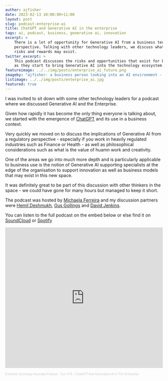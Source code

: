 ```yaml
---
author: ajfisher
date: 2023-02-13 10:00:00+11:00
layout: post
slug: podcast-enterprise-ai
title: ChatGPT and Generative AI in the enterprise
tags: ai, podcast, business, generative ai, innovation
excerpt: >
    There is a lot of opportunity for Generative AI from a business technology
    perspective. Talking with other technology leaders, we discuss what
    risks and rewards may exist.
twitter_excerpt: >
    This podcast discusses the risks and opportunities that exist for businesses
    as they start to bring Generative AI into the technology ecosystem.
featureimage: ../../img/posts/enterprise_ai_future.png
imageby: "ajfisher: a business person looking into an AI environment - SDXL"
listimage: ../../img/posts/enterprise_ai.jpg
featured: true
---
```


I was invited to sit down with some other technology leaders for a podcast
where we discussed Generative AI and the Enterprise.

Given how rapidly it has become the only thing everyone is talking about, we
started with the emergence of [ChatGPT](https://chat.openai.com/) and its use
in a business context.

Very quickly we moved on to discuss the implications of Generative AI from a
regulatory perspective - especially if you work in heavily regulated industries
such as Finance or Health - as well as philosophical considerations such as
what is the value of huamn work and creativity.

One of the areas we go into much more depth and is particularly applicable to
business use is the notion of Generative AI supporting specialists at the edge
of the organisation to support innovation as well as business models that may
exist in this new space.

It was definitely great to be part of this discussion with other thinkers in
the space - we could have gone for many hours but managed to keep it short.

The podcast was hosted by [Michaela Ferreira](https://www.linkedin.com/in/michaela-ferreira-183703249/)
and my discussion partners were [Hemil Deshmukh](https://www.linkedin.com/in/hemildeshmukh/),
[Gus Gollings](https://www.linkedin.com/in/gusgollings/) and
[David Jenkins](https://www.linkedin.com/in/davidjenkinshk/).

You can listen to the full podcast on the embed below or else find it on
[SoundCloud](https://soundcloud.com/user-401188774/evo-78-chatgpt-and-generative-ai-in-the-enterprise) or
[Spotify](https://open.spotify.com/episode/0DTUCwTJnvbvpKz0RhxfNb?go=1&sp_cid=3e6861c48d329bf3ddac73deb865cab4&nd=1)

<p class="mediacontainer"><iframe width="100%" height="450" scrolling="no" frameborder="no" allow="autoplay" src="https://w.soundcloud.com/player/?url=https%3A//api.soundcloud.com/tracks/1448054062&color=%23ff5e9a&auto_play=false&hide_related=false&show_comments=true&show_user=true&show_reposts=false&show_teaser=true&visual=true"></iframe><div style="font-size: 10px; color: #cccccc;line-break: anywhere;word-break: normal;overflow: hidden;white-space: nowrap;text-overflow: ellipsis; font-family: Interstate,Lucida Grande,Lucida Sans Unicode,Lucida Sans,Garuda,Verdana,Tahoma,sans-serif;font-weight: 100;"><a href="https://soundcloud.com/user-401188774" title="Evolution Exchange Australia Podcast" target="_blank" style="color: #cccccc; text-decoration: none;">Evolution Exchange Australia Podcast</a> · <a href="https://soundcloud.com/user-401188774/evo-78-chatgpt-and-generative-ai-in-the-enterprise" title="Evo #78 - ChatGPT And Generative AI In The Enterprise" target="_blank" style="color: #cccccc; text-decoration: none;">Evo #78 - ChatGPT And Generative AI In The Enterprise</a></div></p>
